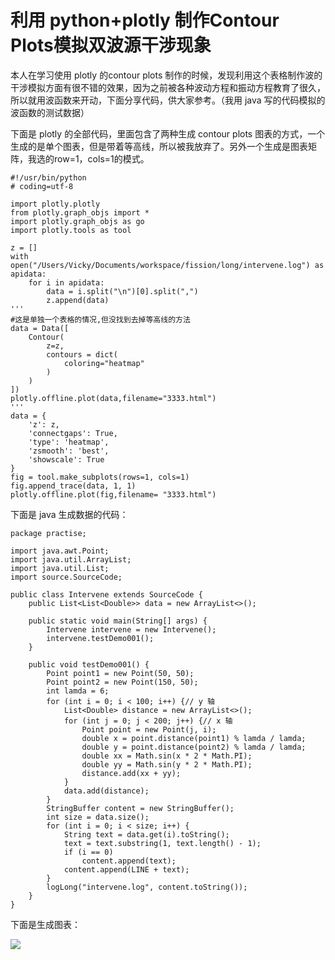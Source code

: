 # 利用 python+plotly 制作Contour Plots模拟双波源干涉现象
本人在学习使用 plotly 的contour plots 制作的时候，发现利用这个表格制作波的干涉模拟方面有很不错的效果，因为之前被各种波动方程和振动方程教育了很久，所以就用波函数来开动，下面分享代码，供大家参考。（我用 java 写的代码模拟的波函数的测试数据）

下面是 plotly 的全部代码，里面包含了两种生成 contour plots 图表的方式，一个生成的是单个图表，但是带着等高线，所以被我放弃了。另外一个生成是图表矩阵，我选的row=1，cols=1的模式。


```
#!/usr/bin/python
# coding=utf-8
 
import plotly.plotly
from plotly.graph_objs import *
import plotly.graph_objs as go
import plotly.tools as tool
 
z = []
with open("/Users/Vicky/Documents/workspace/fission/long/intervene.log") as apidata:
    for i in apidata:
        data = i.split("\n")[0].split(",")
        z.append(data)
'''
#这是单独一个表格的情况,但没找到去掉等高线的方法
data = Data([
    Contour(
        z=z,
        contours = dict(
            coloring="heatmap"
        )
    )
])
plotly.offline.plot(data,filename="3333.html")
'''
data = {
    'z': z,
    'connectgaps': True,
    'type': 'heatmap',
    'zsmooth': 'best',
    'showscale': True
}
fig = tool.make_subplots(rows=1, cols=1)
fig.append_trace(data, 1, 1)
plotly.offline.plot(fig,filename= "3333.html")
```
下面是 java 生成数据的代码：


```
package practise;
 
import java.awt.Point;
import java.util.ArrayList;
import java.util.List;
import source.SourceCode;
 
public class Intervene extends SourceCode {
	public List<List<Double>> data = new ArrayList<>();
 
	public static void main(String[] args) {
		Intervene intervene = new Intervene();
		intervene.testDemo001();
	}
 
	public void testDemo001() {
		Point point1 = new Point(50, 50);
		Point point2 = new Point(150, 50);
		int lamda = 6;
		for (int i = 0; i < 100; i++) {// y 轴
			List<Double> distance = new ArrayList<>();
			for (int j = 0; j < 200; j++) {// x 轴
				Point point = new Point(j, i);
				double x = point.distance(point1) % lamda / lamda;
				double y = point.distance(point2) % lamda / lamda;
				double xx = Math.sin(x * 2 * Math.PI);
				double yy = Math.sin(y * 2 * Math.PI);
				distance.add(xx + yy);
			}
			data.add(distance);
		}
		StringBuffer content = new StringBuffer();
		int size = data.size();
		for (int i = 0; i < size; i++) {
			String text = data.get(i).toString();
			text = text.substring(1, text.length() - 1);
			if (i == 0)
				content.append(text);
			content.append(LINE + text);
		}
		logLong("intervene.log", content.toString());
	}
}
```
下面是生成图表：

![](http://pic.automancloud.com/20180301161548581.png)

